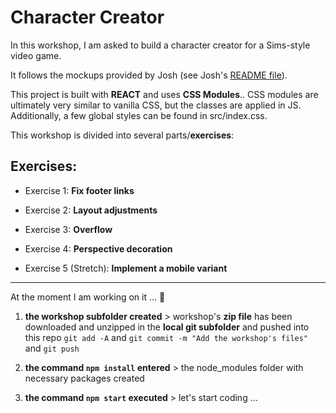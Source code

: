 # Character Creator

In this workshop, I am asked to build a character creator for a Sims-style video game.

It follows the mockups provided by Josh (see Josh's [README file](README-Josh.md)).

This project is built with **REACT** and uses **CSS Modules**.. CSS modules are ultimately very similar to vanilla CSS, but the classes are applied in JS. Additionally, a few global styles can be found in src/index.css.

This workshop is divided into several parts/**exercises**:

## Exercises:

- Exercise 1: **Fix footer links**

- Exercise 2: **Layout adjustments**

- Exercise 3: **Overflow**

- Exercise 4: **Perspective decoration**

- Exercise 5 (Stretch): **Implement a mobile variant**

---

At the moment I am working on it ... 🚧

1. **the workshop subfolder created** > workshop's **zip file** has been downloaded and unzipped in the **local git subfolder** and pushed into this repo
`git add -A` and `git commit -m "Add the workshop's files"` and `git push`

3. **the command `npm install` entered** > the node_modules folder with necessary packages created
4. **the command `npm start` executed** > let's start coding ...


